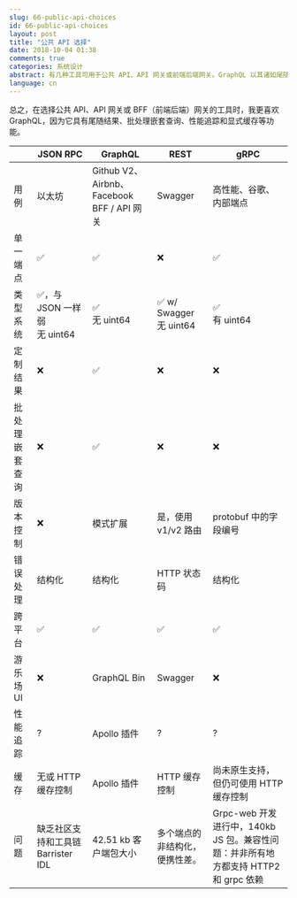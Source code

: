 ```yaml
---
slug: 66-public-api-choices
id: 66-public-api-choices
layout: post
title: "公共 API 选择"
date: 2018-10-04 01:38
comments: true
categories: 系统设计
abstract: 有几种工具可用于公共 API、API 网关或前端后端网关。GraphQL 以其诸如尾随结果、批处理嵌套查询、性能追踪和显式缓存等功能而脱颖而出。
language: cn
---
```


总之，在选择公共 API、API 网关或 BFF（前端后端）网关的工具时，我更喜欢 GraphQL，因为它具有尾随结果、批处理嵌套查询、性能追踪和显式缓存等功能。

||JSON RPC|GraphQL|REST|gRPC|
|--- |--- |--- |--- |--- |
|用例|以太坊|Github V2、Airbnb、Facebook BFF / API 网关|Swagger|高性能、谷歌、内部端点|
|单一端点|✅|✅|❌|✅|
|类型系统|✅，与 JSON 一样弱 <br/> 无 uint64|✅ <br/> 无 uint64|✅ w/ Swagger <br/> 无 uint64|✅  <br/>有 uint64|
|定制结果|❌|✅|❌|❌|
|批处理嵌套查询|❌|✅|❌|❌|
|版本控制|❌|模式扩展|是，使用 v1/v2 路由|protobuf 中的字段编号|
|错误处理|结构化|结构化|HTTP 状态码|结构化|
|跨平台|✅|✅|✅|✅|
|游乐场 UI|❌|GraphQL Bin|Swagger|❌|
|性能追踪|?|Apollo 插件|?|?|
|缓存|无或 HTTP 缓存控制|Apollo 插件|HTTP 缓存控制|尚未原生支持，但仍可使用 HTTP 缓存控制|
|问题|缺乏社区支持和工具链 Barrister IDL|42.51 kb 客户端包大小|多个端点的非结构化，便携性差。|Grpc-web 开发进行中，140kb JS 包。兼容性问题：并非所有地方都支持 HTTP2 和 grpc 依赖|
